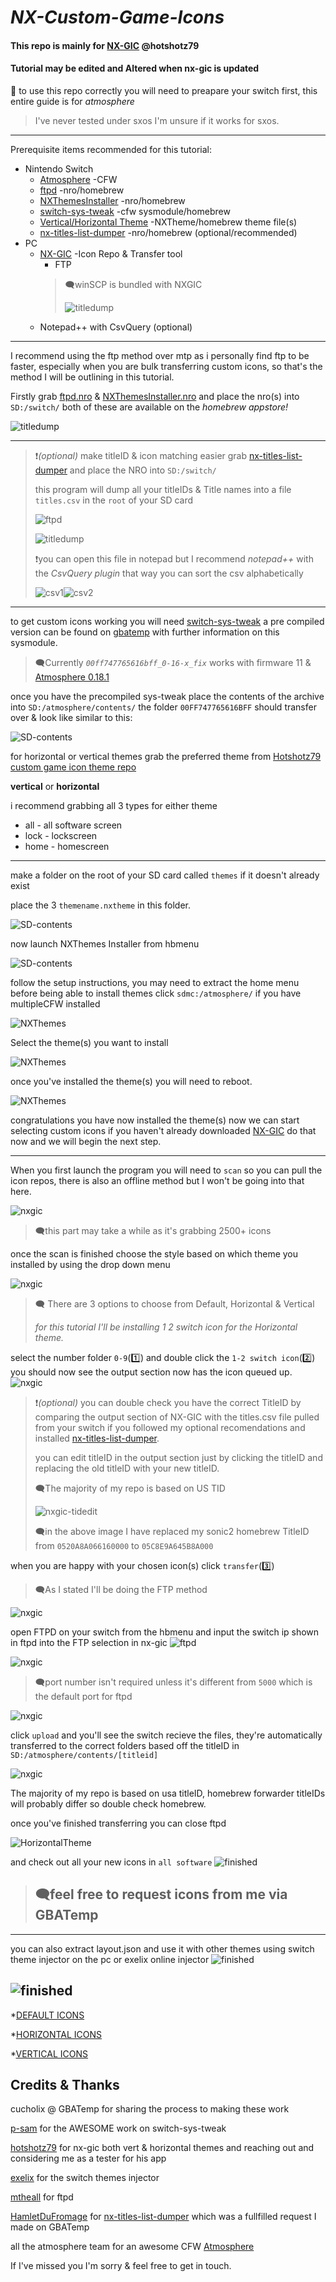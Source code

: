 # *NX-Custom-Game-Icons* #
#### This repo is mainly for  [NX-GIC](https://github.com/hotshotz79/NX-Game-Icon-Customizer) @hotshotz79 ####


#### Tutorial may be edited and Altered when nx-gic is updated ####

:page_with_curl: to use this repo correctly you will need to preapare your switch first, this entire guide is for *atmosphere*
>I've never tested under sxos I'm unsure if it works for sxos.
***
Prerequisite items recommended for this tutorial:

 * Nintendo Switch
   * [Atmosphere](https://github.com/Atmosphere-NX/Atmosphere) -CFW
   * [ftpd](https://github.com/mtheall/ftpd/releases/) -nro/homebrew
   * [NXThemesInstaller](https://github.com/exelix11/SwitchThemeInjector/releases/) -nro/homebrew
   * [switch-sys-tweak](https://gbatemp.net/threads/custom-game-icons-tutorial-and-sharing-hub-no-forwarders.574675/) -cfw sysmodule/homebrew
   * [Vertical/Horizontal Theme](https://github.com/hotshotz79/NX-Custom-Game-Icons) -NXTheme/homebrew theme file(s)
   * [nx-titles-list-dumper](https://github.com/HamletDuFromage/nx-titles-list-dumper/releases) -nro/homebrew (optional/recommended)
 * PC
   * [NX-GIC](https://github.com/hotshotz79/NX-Game-Icon-Customizer) -Icon Repo & Transfer tool
     * FTP
	 >:left_speech_bubble:winSCP is bundled with NXGIC
	 >
	 >![titledump](<.screenshots/nx-gic-rel.png>)
   * Notepad++ with CsvQuery (optional)
   
***

I recommend using the ftp method over mtp as i personally find ftp to be faster, especially when you are bulk transferring custom icons, so that's the method I will be outlining in this tutorial.

Firstly grab [ftpd.nro](https://github.com/mtheall/ftpd/releases/) & [NXThemesInstaller.nro](https://github.com/exelix11/SwitchThemeInjector/releases/download/v-4.6/NXThemesInstaller.nro) and place the nro(s) into `SD:/switch/` both of these are available on the _homebrew appstore!_

![titledump](<.screenshots/appstore.jpg>)

***

>:exclamation:*(optional)* make titleID & icon matching easier grab [nx-titles-list-dumper](https://github.com/HamletDuFromage/nx-titles-list-dumper/releases) and place the NRO into `SD:/switch/`
>
>this program will dump all your titleIDs & Title names into a file ```titles.csv``` in the ```root``` of your SD card
>
>![ftpd](<.screenshots/nxtitledump.jpg>)
>
>![titledump](<.screenshots/titledump.jpg>)
>
>:exclamation:you can open this file in notepad but I recommend *notepad++* with the *CsvQuery plugin* that way you can sort the csv alphabetically
>
>![csv1](<.screenshots/sortcsv1.png>)![csv2](<.screenshots/sortcsv2.png>)

***

to get custom icons working you will need [switch-sys-tweak](https://gbatemp.net/threads/custom-game-icons-tutorial-and-sharing-hub-no-forwarders.574675/) a pre compiled version can be found on [gbatemp](https://gbatemp.net/threads/custom-game-icons-tutorial-and-sharing-hub-no-forwarders.574675/) with further information on this sysmodule.
>:left_speech_bubble:Currently *`00ff747765616bff_0-16-x_fix`* works with firmware 11 & [Atmosphere 0.18.1](https://github.com/Atmosphere-NX/Atmosphere) 

once you have the precompiled sys-tweak place the contents of the archive into 
```SD:/atmosphere/contents/```
the folder ```00FF747765616BFF``` should transfer over & look like similar to this:

![SD-contents](<.screenshots/sdcontents1.png>)

for horizontal or vertical themes grab the preferred theme from [Hotshotz79 custom game icon theme repo](https://github.com/hotshotz79/NX-Custom-Game-Icons)

__vertical__ or __horizontal__

i recommend grabbing all 3 types for either theme

* all - all software screen
* lock - lockscreen
* home - homescreen

***

make a folder on the root of your SD card called ```themes``` if it doesn't already exist

place the 3 ```themename.nxtheme``` in this folder.

![SD-contents](<.screenshots/sdcontents2.png>)

now launch NXThemes Installer from hbmenu

![SD-contents](<.screenshots/nxthemeinst.jpg>)

follow the setup instructions, you may need to extract the home menu before being able to install themes
click ```sdmc:/atmosphere/``` if you have multipleCFW installed

![NXThemes](<.screenshots/nxtheme.jpg>)

Select the theme(s) you want to install

![NXThemes](<.screenshots/nxtheme2.jpg>)

once you've installed the theme(s) you will need to reboot.

![NXThemes](<.screenshots/nxtheme3.jpg>)

congratulations you have now installed the theme(s) now we can start selecting custom icons
if you haven't already downloaded [NX-GIC](https://github.com/hotshotz79/NX-Game-Icon-Customizer) do that now and we will begin the next step.

***

When you first launch the program you will need to ```scan``` so you can pull the icon repos, there is also an offline method but I won't be going into that here.

![nxgic](<.screenshots/nx-gic.png>)
>:left_speech_bubble:this part may take a while as it's grabbing 2500+ icons

once the scan is finished choose the style based on which theme you installed by using the drop down menu

![nxgic](<.screenshots/nx-gic2.png>)
>:left_speech_bubble: There are 3 options to choose from Default, Horizontal & Vertical
>
>*for this tutorial I'll be installing 1 2 switch icon for the Horizontal theme.*

select the number folder `0-9`(:one:) and double click the `1-2 switch icon`(:two:) you should now see the output section now has the icon queued up.
![nxgic](<.screenshots/nx-gic3.png>)
>:exclamation:*(optional)* you can double check you have the correct TitleID by comparing the output section of NX-GIC with the titles.csv file pulled from your switch if you followed my optional recomendations and installed [nx-titles-list-dumper](https://github.com/HamletDuFromage/nx-titles-list-dumper/releases).
>
>you can edit titleID in the output section just by clicking the titleID and replacing the old titleID with your new titleID.
>
>:left_speech_bubble:The majority of my repo is based on US TID
>
>![nxgic-tidedit](<.screenshots/tid-edit.png>)
>
>:left_speech_bubble:in the above image I have replaced my sonic2 homebrew TitleID from `0520A8A066160000` to `05C8E9A645B8A000`

when you are happy with your chosen icon(s) click `transfer`(:three:)
>
>:left_speech_bubble:As I stated I'll be doing the FTP method

![nxgic](<.screenshots/nx-gic4.png>)

open FTPD on your switch from the hbmenu and input the switch ip shown in ftpd into the FTP selection in nx-gic
![ftpd](<.screenshots/nxftpd.jpg>)

![nxgic](<.screenshots/ftpd1.jpg>)
>:left_speech_bubble:port number isn't required unless it's different from `5000` which is the default port for ftpd

![nxgic](<.screenshots/nx-gic5.png>)

click ```upload``` and you'll see the switch recieve the files, they're automatically transferred to the correct folders based off the titleID
in `SD:/atmosphere/contents/[titleid]`

![nxgic](<.screenshots/ftpd2.jpg>)

The majority of my repo is based on usa titleID, homebrew forwarder titleIDs will probably differ so double check homebrew.

once you've finished transferring you can close ftpd 

![HorizontalTheme](<.screenshots/notice.jpg>)

and check out all your new icons in `all software`
![finished](<.screenshots/done.jpg>)

>## :left_speech_bubble:feel free to request icons from me via GBATemp ##

---
you can also extract layout.json and use it with other themes using switch theme injector on the pc or exelix online injector
![finished](<.screenshots/horizontal-home.jpg>)

![finished](<.screenshots/vertical-home.jpg>)
---

   *[DEFAULT ICONS](https://github.com/sodasoba1/NX-Custom-Game-Icons-Horizontal/tree/main/Default)
   
   *[HORIZONTAL ICONS](https://github.com/sodasoba1/NX-Custom-Game-Icons-Horizontal/tree/main/Horizontal)
   
   *[VERTICAL ICONS](https://github.com/sodasoba1/NSW-Custom-Game-Icons/tree/main/Vertical)


Credits & Thanks
----------------

cucholix @ GBATemp for sharing the process to making these work

[p-sam](https://github.com/p-sam) for the AWESOME work on switch-sys-tweak

[hotshotz79](https://github.com/hotshotz79) for nx-gic both vert & horizontal themes and reaching out and considering me as a tester for his app

[exelix](https://github.com/exelix11) for the switch themes injector

[mtheall](https://github.com/mtheall) for ftpd

[HamletDuFromage](https://github.com/HamletDuFromage) for [nx-titles-list-dumper](https://github.com/HamletDuFromage/nx-titles-list-dumper/releases) which was a fullfilled request I made on GBATemp

all the atmosphere team for an awesome CFW [Atmosphere](https://github.com/Atmosphere-NX/Atmosphere)

If I've missed you I'm sorry & feel free to get in touch.
